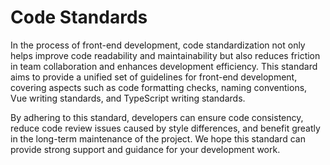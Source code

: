 # Code Standards

In the process of front-end development, code standardization not only helps improve code readability and maintainability but also reduces friction in team collaboration and enhances development efficiency. This standard aims to provide a unified set of guidelines for front-end development, covering aspects such as code formatting checks, naming conventions, Vue writing standards, and TypeScript writing standards.

By adhering to this standard, developers can ensure code consistency, reduce code review issues caused by style differences, and benefit greatly in the long-term maintenance of the project. We hope this standard can provide strong support and guidance for your development work.
